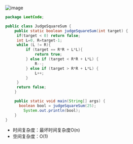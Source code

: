 ![image](https://user-images.githubusercontent.com/106834223/201619169-41165f03-59c4-40ca-bc23-b0e1c0e37078.png)


```java
package LeetCode;

public class JudgeSquareSum {
    public static boolean judgeSquareSum(int target) {
     if(target < 0) return false;
     int L=0, R=target-1;
     while (L != R){
         if (target == R*R + L*L){
             return true;
         } else if (target < R*R + L*L) {
             R--;
         } else if (target > R*R + L*L) {
             L++;
         }
     }
     return false;
    }

    public static void main(String[] args) {
      boolean bool = judgeSquareSum(25);
        System.out.println(bool);
    }
}

```
- 时间复杂度：最坏时间复杂度O(n)
- 空间复杂度：O(1)

